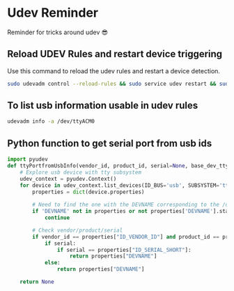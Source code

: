 # Udev Reminder
Reminder for tricks around udev :sunglasses:

## Reload UDEV Rules and restart device triggering

Use this command to reload the udev rules and restart a device detection.

```bash
sudo udevadm control --reload-rules && sudo service udev restart && sudo udevadm trigger
```

## To list usb information usable in udev rules

```bash
udevadm info -a /dev/ttyACM0
```

## Python function to get serial port from usb ids

```python
import pyudev
def ttyPortfromUsbInfo(vendor_id, product_id, serial=None, base_dev_tty="/dev/ttyACM"):
    # Explore usb device with tty subsystem
    udev_context = pyudev.Context()
    for device in udev_context.list_devices(ID_BUS='usb', SUBSYSTEM='tty'):
        properties = dict(device.properties)
        
        # Need to find the one with the DEVNAME corresponding to the /dev serial port
        if 'DEVNAME' not in properties or not properties['DEVNAME'].startswith(base_dev_tty):
            continue

        # Check vendor/product/serial
        if vendor_id == properties["ID_VENDOR_ID"] and product_id == properties["ID_MODEL_ID"]:
            if serial:
                if serial == properties["ID_SERIAL_SHORT"]:
                    return properties["DEVNAME"]
            else:
                return properties["DEVNAME"]

    return None
```
